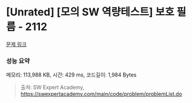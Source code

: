 # [Unrated] [모의 SW 역량테스트] 보호 필름 - 2112 

[문제 링크](https://swexpertacademy.com/main/code/problem/problemDetail.do?contestProbId=AV5V1SYKAaUDFAWu) 

### 성능 요약

메모리: 113,988 KB, 시간: 429 ms, 코드길이: 1,984 Bytes



> 출처: SW Expert Academy, https://swexpertacademy.com/main/code/problem/problemList.do